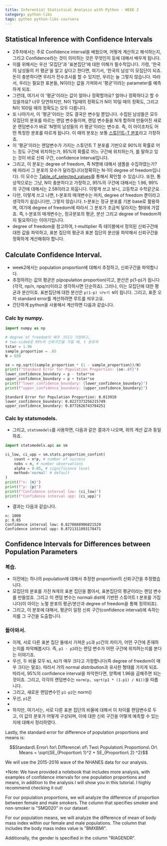```yaml
---
title: Inferential Statistical Analysis with Python - WEEK 2
category: python-libs
tags: python python-libs coursera
---
```


## Statistical Inference with Confidence Intervals

- 2주차에서는 주로 Confidence interval을 배웠으며, 어떻게 계산하고 해석하는지, 그리고 Confidence라는 것이 의미하는 것은 무엇인지 등에 대해서 배우게 됩니다. 
- 이를 위해서는 우선 '모집단'과 '표본집단'에 대한 이해가 필수적입니다. 가령, '한국의 남성들의 키 평균'을 알고 싶다고 한다면, 여기서, '한국의 남성'이 모집단이 되죠. 돈이 충분하다면 우리가 전수조사를 할 수 있지만, 우리는 늘 그렇지 않습니다. 따라서, 우리는 필요한 표본들, N이라는 값을 가져와서 '평균'이라는 parameter를 예측하게 되죠. 
- 그런데, 여기서 이 '평균'이라는 값이 얼마나 정확할까요? 얼마나 정확하다고 할 수 있을까요? 너무 당연하지만, N이 1일때의 정확도가 N이 10일 때의 정확도, 그리고 N이 100일 때의 정확도는 모두 다릅니다. 
- 또 나아가서, 이 '평균'이라는 것도 결국은 변수일 뿐입니다. 수집된 남성들은 모두 모집단의 분포를 따르는 랜덤 변수들이며, 랜덤 변수들을 N개 합하여 만들어진 새로운 랜덤변수가 바로 'N명의 남성들의 키 평균'이라는 변수죠. 즉, 이 아이조차도 어떤 특정한 분포를 따르게 됩니다. 이 때의 분포는 보통 [스튜던트-T 분포](https://ko.wikipedia.org/wiki/%EC%8A%A4%ED%8A%9C%EB%8D%98%ED%8A%B8_t_%EB%B6%84%ED%8F%AC)라고 가정하죠. 
- 이 '평균'이라는 랜덤변수가 가지는 스튜던트 T 분포를 기반으로 90%의 확률로 어느 정도 구간에 위치하는가, 95%의 확률로 어느 구간에 위치하는가, 를 말하고 있는 것이 바로 신뢰 구간, confidence Interval입니다. 
- 그리고, 이 분포는 degree of freedom, 즉 N명에 대해서 샘플을 수집하였는가? 에 따라서 그 분포의 모수가 달라집니다(정확히는 N-1이 degree of freedom입니다). 이 모수는 [Table_of_selected_values](https://en.wikipedia.org/wiki/Student%27s_t-distribution#Table_of_selected_values)를 통해서 확인할 수 있습니다. 또한, 통상적으로는 그냥, N이 충분하다고 가정하고, 95%의 구간에 대해서는 1.96, 99%의 구간에 대해서는 2.58이라고 외웁니다. 이렇게 쓰고 보니, 고등학교 수학같군요.
- 다만, 이렇게 쓰고 나면, t-분포의 매개변수는 마치, degree of freedom 뿐이라고 생각하기 쉽습니다만, 그렇지 않습니다. t-분포는 정규 분포를 기본 base로 활용하며, 여기에 degree of freedom에 따라서 그 분포가 조금씩 달라지는 형태에 가깝죠. 즉, t-분포의 매개변수는, 정규분포의 평균, 분산 그리고 degree of freedom까지 필요하다는 이야기입니다. 
- degree of freedom을 참고하여, t-multiplier 즉 테이블에서 정의된 신뢰구간에 대한 값을 파악하고, 표본 집단의 평균과 표본 집단의 분산을 파악해서 신뢰구간을 정확하게 계산해줘야 합니다.

## Calculate Confidence Interval. 

- week2에서는 population proportion에 대해서 추정하고, 신뢰구간을 파악합니다. 
- 추정하려는 값의 평균은 p(population proportion)이고, 분산은 p(1-p)가 됩니다(각각, np/n, npq/n)이라고 생각하시면 단순하죠). 그러나, 이는 모집단에 대한 평균과 분산이죠. 표본집단에 대한 분산은 `p(1-p) 나누기 N`이 됩니다. 그리고, 표준 오차 standard error를 계산하려면 루트를 씌우고요.
- 간단하게 python을 사용해서 계산하면 다음과 같습니다.

### Calc by numpy. 

```python
import numpy as np

# degree of freedom이 매우 크다고 가정하고, 
# two-sided로 95%의 신뢰구간을 가질 때, t 분포의 
tstar = 1.96 
sample_proportion = .85
N = 659

se = np.sqrt((sample_proportion * (1 - sample_proportion))/N)
print(f"Standard Error for Population Proportion: {se:.6f}")
lower_confidence_boundary = p - tstar*se
upper_confidence_boundary = p + tstar*se
print(f"lower_confidence_boundary: {lower_confidence_boundary}")
print(f"upper_confidence_boundary: {upper_confidence_boundary}")
```

```
Standard Error for Population Proportion: 0.013910
lower_confidence_boundary: 0.8227373256215749
upper_confidence_boundary: 0.8772626743784251
```

### Calc by statsmodels.

- 그리고, `statsmodels`를 사용하면, 다음과 같은 결과가 나오며, 위의 계산 값과 동일하죠.

```python
import statsmodels.api as sm

ci_low, ci_upp = sm.stats.proportion_confint(
    count = n*p, # number of success
    nobs = n, # number observations
    alpha = 0.05, # significance level
    method='normal' # default
)
print(f"n: {n}")
print(f"p: {p}")
print(f"Confidence interval low: {ci_low}")
print(f"Confidence interval upp: {ci_upp}")
```

- 결과는 다음과 같습니다. 

```
n: 1000
p: 0.85
Confidence interval low: 0.8278688906821529
Confidence interval upp: 0.8721311093178471
```

## Confidence Intervals for Differences between Population Parameters

### 복습. 

- 이전에는 하나의 population에 대해서 추정한 proportion의 신뢰구간을 추정했습니다. 
- 모집단의 분포를 가진 N개의 표본 집단을 뽑아서, 표본집단의 평균이라는 랜덤 변수를 만들었죠. 그리고 이 랜덤 변수는 normali dist에 기반한 스튜어트 t 분포를 가집니다(이 아이는 노멀 분포의 평균/분산과 degree of freedom을 통해 정의되죠). 
- 그리고, 이 분포에 대해서, 평균이 일정 신뢰 구간(confidence interval)에 속하는지를 그 구간을 도출합니다. 

### 돌아와서.

- 이제, 서로 다른 표본 집단 둘에서 가져온 `p1`과 `p2`간의 차이가, 어떤 구간에 존재하는지를 파악해봅시다. 즉, `p1 - p2`라는 랜덤 변수가 어떤 구간에 위치하는지를 본다는 이야기죠. 
- 우선, 두 비율 모두 `N1`, `N2`가 매우 크다고 가정합니다(즉 degree of freedom이 매우 크다는 말죠). 따라서 거의 normal distribution과 유사한 형태를 가지게 되죠. 따라서, 95%의 confidence interval을 파악한다면, 양쪽에 1.96을 곱해주면 되는 것이죠. 그리고, 각각의 랜덤변수는  `norm(p, sqrt(p1 * (1-p1) / N1))`을 따릅니다. 
- 그리고, 새로운 랜덤변수인 `p1-p2`는 norm()
- 우선, `p1`은 
- 
- 하지만, 여기서는, 서로 다른 표본 집단의 비율에 대해서 이 차이를 랜덤변수로 두고, 이 값의 분포가 어떻게 구성되며, 이에 대한 신뢰 구간을 어떻게 예측할 수 있는지에 대해서 정리하였다.


Lastly, the standard error for difference of population proportions and means is:

$$Standard\ Error\ for\ Difference\ of\ Two\ Population\ Proportions\ Or\ Means = \sqrt{SE_{Proportion\ 1}^2 + SE_{Proportion\ 2} ^2}$$


We will use the 2015-2016 wave of the NHANES data for our analysis.

*Note: We have provided a notebook that includes more analysis, with examples of confidence intervals for one population proportions and means, in addition to the analysis I will show you in this tutorial.  I highly recommend checking it out!

For our population proportions, we will analyze the difference of proportion between female and male smokers.  The column that specifies smoker and non-smoker is "SMQ020" in our dataset.

For our population means, we will analyze the difference of mean of body mass index within our female and male populations.  The column that includes the body mass index value is "BMXBMI".

Additionally, the gender is specified in the column "RIAGENDR".